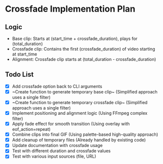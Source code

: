 # Crossfade Implementation Plan

## Logic
- Base clip: Starts at (start_time + crossfade_duration), plays for (total_duration)
- Crossfade clip: Contains the first (crossfade_duration) of video starting at start_time
- Alignment: Crossfade clip starts at (total_duration - crossfade_duration)

## Todo List
- [x] Add crossfade option back to CLI arguments
- [x] ~Create function to generate temporary base clip~ (Simplified approach uses a single filter)
- [x] ~Create function to generate temporary crossfade clip~ (Simplified approach uses a single filter)
- [x] Implement positioning and alignment logic (Using FFmpeg complex filter)
- [x] Apply fade effect for smooth transition (Using overlay with eof_action=repeat)
- [x] Combine clips into final GIF (Using palette-based high-quality approach)
- [x] Add cleanup of temporary files (Already handled by existing code)
- [x] Update documentation with crossfade usage
- [x] Test with different duration and crossfade values
- [x] Test with various input sources (file, URL)